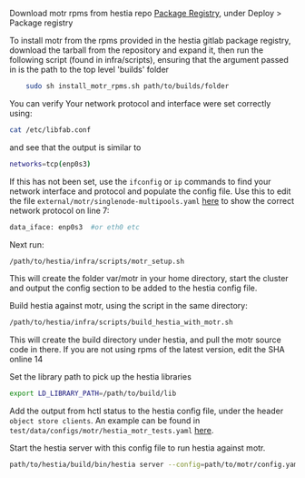 Download motr rpms from hestia repo [Package Registry](https://git.ichec.ie/io-sea-internal/hestia/-/packages), under Deploy > Package registry  

To install motr from the rpms provided in the hestia gitlab package registry, download the tarball from the repository and expand it, then run the following script (found in infra/scripts), ensuring that the argument passed in is the path to the top level 'builds' folder

```bash 
    sudo sh install_motr_rpms.sh path/to/builds/folder    
```

You can verify Your network protocol and interface were set correctly using:  

```bash 
cat /etc/libfab.conf
```
and see that the output is similar to

```bash
networks=tcp(enp0s3)
```

If this has not been set, use the `ifconfig` or `ip` commands to find your network interface and protocol and populate the config file. Use this to edit the file `external/motr/singlenode-multipools.yaml` [here](https://git.ichec.ie/io-sea-internal/hestia/-/blob/devel/external/motr/singlenode-multipools.yaml?ref_type=heads) to show the correct network protocol on line 7: 

```bash
data_iface: enp0s3  #or eth0 etc
```

Next run: 

```bash 
/path/to/hestia/infra/scripts/motr_setup.sh
```

This will create the folder var/motr in your home directory, start the cluster and output the config section to be added to the hestia config file. 

Build hestia against motr, using the script in the same directory: 

```bash
/path/to/hestia/infra/scripts/build_hestia_with_motr.sh
```

This will create the build directory under hestia, and pull the motr source code in there. If you are not using rpms of the latest version, edit the SHA online 14

Set the library path to pick up the hestia libraries

```bash
export LD_LIBRARY_PATH=/path/to/build/lib
```

Add the output from hctl status to the hestia config file, under the header `object store clients`. An example can be found in `test/data/configs/motr/hestia_motr_tests.yaml` [here](https://git.ichec.ie/io-sea-internal/hestia/-/blob/devel/test/data/configs/motr/hestia_motr_tests.yaml?ref_type=heads).

Start the hestia server with this config file to run hestia against motr.

```bash 
path/to/hestia/build/bin/hestia server --config=path/to/motr/config.yaml
```

